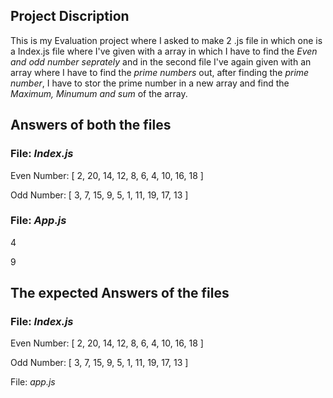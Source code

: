## Project Discription
This is my Evaluation project where I asked to make 2 .js file in which one is a Index.js file where I've given with a array in which I have to find the *Even and odd number seprately*
and in the second file I've again given with an array where I have to find the *prime numbers* out, after finding the *prime number*, I have to stor the prime number in a new array and find the *Maximum, Minumum and sum* of the array.
## Answers of both the files
### File: *Index.js*
Even Number: [
  2, 20, 14, 12,  8,
  6,  4, 10, 16, 18
]

Odd Number: [
  3,  7, 15,  9,  5,
  1, 11, 19, 17, 13
]
### File: *App.js*
4

9


## The expected Answers of the files
### File: *Index.js*
Even Number: [
  2, 20, 14, 12,  8,
  6,  4, 10, 16, 18
]

Odd Number: [
  3,  7, 15,  9,  5,
  1, 11, 19, 17, 13
]

File: *app.js*
